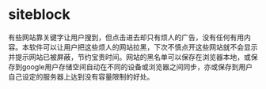 # siteblock
有些网站靠关键字让用户搜到，但点击进去却只有烦人的广告，没有任何有用内容。本软件可以让用户把这些烦人的网站拉黑，下次不慎点开这些网站就不会显示并提示网站已被屏蔽，节约宝贵时间。网站的黑名单可以保存在浏览器本地，或保存到google用户存储空间自动在不同的设备或浏览器之间同步，亦或保存到用户自己设定的服务器上达到没有容量限制的好处。